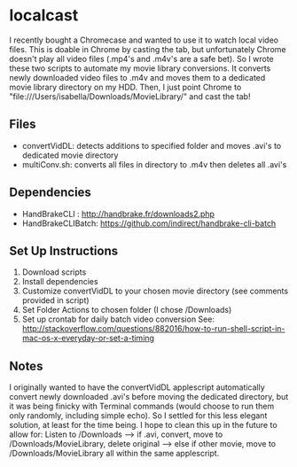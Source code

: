 localcast
=========
I recently bought a Chromecase and wanted to use it to watch local video files. This is doable in Chrome by casting the tab, but unfortunately Chrome doesn't play all video files (.mp4's and .m4v's are a safe bet).
So I wrote these two scripts to automate my movie library conversions. It converts newly downloaded video files to .m4v and moves them to a dedicated movie library directory on my HDD. Then, I just point Chrome to "file:///Users/isabella/Downloads/MovieLibrary/" and cast the tab!

Files
-----
* convertVidDL: detects additions to specified folder and moves .avi's to dedicated movie directory
* multiConv.sh: converts all files in directory to .m4v then deletes all .avi's


Dependencies
------------
* HandBrakeCLI     : http://handbrake.fr/downloads2.php
* HandBrakeCLIBatch: https://github.com/indirect/handbrake-cli-batch


Set Up Instructions
-------------------
1. Download scripts
2. Install dependencies
3. Customize convertVidDL to your chosen movie directory (see comments provided in script)
4. Set Folder Actions to chosen folder (I chose /Downloads)
5. Set up crontab for daily batch video conversion
      See: http://stackoverflow.com/questions/882016/how-to-run-shell-script-in-mac-os-x-everyday-or-set-a-timing


Notes
-----
I originally wanted to have the convertVidDL applescript automatically convert newly downloaded .avi's before moving the dedicated directory, but it was being finicky with Terminal commands (would choose to run them only randomly, including simple echo).
So I settled for this less elegant solution, at least for the time being. I hope to clean this up in the future to allow for:
Listen to /Downloads --> if .avi, convert, move to /Downloads/MovieLibrary, delete original --> else if other movie, move to /Downloads/MovieLibrary
all within the same applescript.
